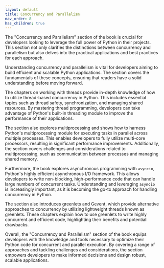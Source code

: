 ```yaml
---
layout: default
title: Concurrency and Parallelism
nav_order: 8
has_children: true
---
```

The "Concurrency and Parallelism" section of the book is crucial for developers looking to leverage the full power of Python in their projects. This section not only clarifies the distinctions between concurrency and parallelism but also delves into the practical applications and best practices for each approach.

Understanding concurrency and parallelism is vital for developers aiming to build efficient and scalable Python applications. The section covers the fundamentals of these concepts, ensuring that readers have a solid understanding before moving forward.

The chapters on working with threads provide in-depth knowledge of how to utilize thread-based concurrency in Python. This includes essential topics such as thread safety, synchronization, and managing shared resources. By mastering thread programming, developers can take advantage of Python's built-in threading module to improve the performance of their applications.

The section also explores multiprocessing and shows how to harness Python's multiprocessing module for executing tasks in parallel across multiple processes. This enables developers to fully utilize multi-core processors, resulting in significant performance improvements. Additionally, the section covers challenges and considerations related to multiprocessing, such as communication between processes and managing shared memory.

Furthermore, the book explores asynchronous programming with `asyncio`, Python's highly efficient asynchronous I/O framework. This allows developers to write non-blocking, high-performance code that can handle large numbers of concurrent tasks. Understanding and leveraging `asyncio` is increasingly important, as it is becoming the go-to approach for handling concurrency in Python.

The section also introduces greenlets and Gevent, which provide alternative approaches to concurrency by utilizing lightweight threads known as greenlets. These chapters explain how to use greenlets to write highly concurrent and efficient code, highlighting their benefits and potential drawbacks.

Overall, the "Concurrency and Parallelism" section of the book equips developers with the knowledge and tools necessary to optimize their Python code for concurrent and parallel execution. By covering a range of approaches and tackling challenges and considerations, the section empowers developers to make informed decisions and design robust, scalable applications.